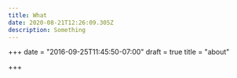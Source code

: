```yaml
---
title: What
date: 2020-08-21T12:26:09.305Z
description: Something
---
```

+++
date = "2016-09-25T11:45:50-07:00"
draft = true
title = "about"

+++